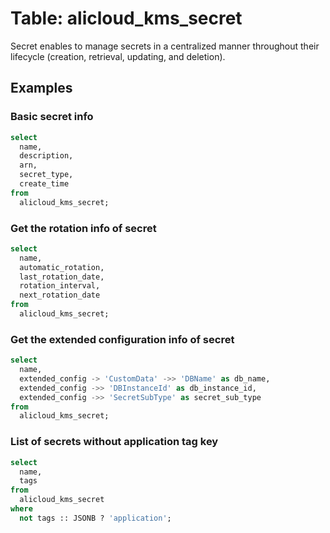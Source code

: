 # Table: alicloud_kms_secret

Secret enables to manage secrets in a centralized manner throughout their lifecycle (creation, retrieval, updating, and deletion).

## Examples

### Basic secret info

```sql
select
  name,
  description,
  arn,
  secret_type,
  create_time
from
  alicloud_kms_secret;
```

### Get the rotation info of secret

```sql
select
  name,
  automatic_rotation,
  last_rotation_date,
  rotation_interval,
  next_rotation_date
from
  alicloud_kms_secret;
```

### Get the extended configuration info of secret

```sql
select
  name,
  extended_config -> 'CustomData' ->> 'DBName' as db_name,
  extended_config ->> 'DBInstanceId' as db_instance_id,
  extended_config ->> 'SecretSubType' as secret_sub_type
from
  alicloud_kms_secret;
```

### List of secrets without application tag key

```sql
select
  name,
  tags
from
  alicloud_kms_secret
where
  not tags :: JSONB ? 'application';
```
